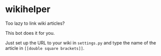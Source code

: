 # wikihelper
Too lazy to link wiki articles?

This bot does it for you.

Just set up the URL to your wiki in `settings.py` and type the name of the article in `[[double square brackets]]`.
